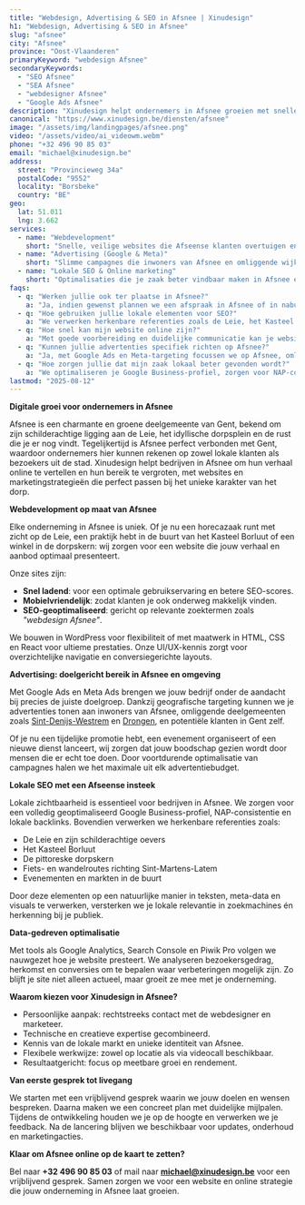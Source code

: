 ```yaml
---
title: "Webdesign, Advertising & SEO in Afsnee | Xinudesign"
h1: "Webdesign, Advertising & SEO in Afsnee"
slug: "afsnee"
city: "Afsnee"
province: "Oost-Vlaanderen"
primaryKeyword: "webdesign Afsnee"
secondaryKeywords:
  - "SEO Afsnee"
  - "SEA Afsnee"
  - "webdesigner Afsnee"
  - "Google Ads Afsnee"
description: "Xinudesign helpt ondernemers in Afsnee groeien met snelle websites, doelgerichte advertentiecampagnes en lokale SEO-strategieën die inspelen op de troeven van het dorp."
canonical: "https://www.xinudesign.be/diensten/afsnee"
image: "/assets/img/landingpages/afsnee.png"
video: "/assets/video/ai_videowm.webm"
phone: "+32 496 90 85 03"
email: "michael@xinudesign.be"
address:
  street: "Provincieweg 34a"
  postalCode: "9552"
  locality: "Borsbeke"
  country: "BE"
geo:
  lat: 51.011
  lng: 3.662
services:
  - name: "Webdevelopment"
    short: "Snelle, veilige websites die Afseense klanten overtuigen en converteren."
  - name: "Advertising (Google & Meta)"
    short: "Slimme campagnes die inwoners van Afsnee en omliggende wijken gericht bereiken."
  - name: "Lokale SEO & Online marketing"
    short: "Optimalisaties die je zaak beter vindbaar maken in Afsnee en omgeving."
faqs:
  - q: "Werken jullie ook ter plaatse in Afsnee?"
    a: "Ja, indien gewenst plannen we een afspraak in Afsnee of in naburige gebieden zoals [Sint-Denijs-Westrem](/diensten/sint-denijs-westrem), [Drongen](/diensten/drongen) en [Gent](/diensten/gent), maar online meetings zijn ook mogelijk voor snelle opvolging."
  - q: "Hoe gebruiken jullie lokale elementen voor SEO?"
    a: "We verwerken herkenbare referenties zoals de Leie, het Kasteel Borluut en de pittoreske dorpskern in teksten, meta-data en visuals."
  - q: "Hoe snel kan mijn website online zijn?"
    a: "Met goede voorbereiding en duidelijke communicatie kan je website doorgaans binnen 2 tot 4 weken live gaan."
  - q: "Kunnen jullie advertenties specifiek richten op Afsnee?"
    a: "Ja, met Google Ads en Meta-targeting focussen we op Afsnee, omliggende wijken en specifieke doelgroepen binnen Gent."
  - q: "Hoe zorgen jullie dat mijn zaak lokaal beter gevonden wordt?"
    a: "We optimaliseren je Google Business-profiel, zorgen voor NAP-consistentie en bouwen lokale backlinks rond zoekwoorden zoals 'webdesigner Afsnee'."
lastmod: "2025-08-12"
---
```


**Digitale groei voor ondernemers in Afsnee**

Afsnee is een charmante en groene deelgemeente van Gent, bekend om zijn schilderachtige ligging aan de Leie, het idyllische dorpsplein en de rust die je er nog vindt. Tegelijkertijd is Afsnee perfect verbonden met Gent, waardoor ondernemers hier kunnen rekenen op zowel lokale klanten als bezoekers uit de stad. Xinudesign helpt bedrijven in Afsnee om hun verhaal online te vertellen en hun bereik te vergroten, met websites en marketingstrategieën die perfect passen bij het unieke karakter van het dorp.

**Webdevelopment op maat van Afsnee**

Elke onderneming in Afsnee is uniek. Of je nu een horecazaak runt met zicht op de Leie, een praktijk hebt in de buurt van het Kasteel Borluut of een winkel in de dorpskern: wij zorgen voor een website die jouw verhaal en aanbod optimaal presenteert.

Onze sites zijn:

- **Snel ladend**: voor een optimale gebruikservaring en betere SEO-scores.
- **Mobielvriendelijk**: zodat klanten je ook onderweg makkelijk vinden.
- **SEO-geoptimaliseerd**: gericht op relevante zoektermen zoals _"webdesign Afsnee"_.

We bouwen in WordPress voor flexibiliteit of met maatwerk in HTML, CSS en React voor ultieme prestaties. Onze UI/UX-kennis zorgt voor overzichtelijke navigatie en conversiegerichte layouts.

**Advertising: doelgericht bereik in Afsnee en omgeving**

Met Google Ads en Meta Ads brengen we jouw bedrijf onder de aandacht bij precies de juiste doelgroep. Dankzij geografische targeting kunnen we je advertenties tonen aan inwoners van Afsnee, omliggende deelgemeenten zoals [Sint-Denijs-Westrem](/diensten/sint-denijs-westrem) en [Drongen](/diensten/drongen), en potentiële klanten in Gent zelf.

Of je nu een tijdelijke promotie hebt, een evenement organiseert of een nieuwe dienst lanceert, wij zorgen dat jouw boodschap gezien wordt door mensen die er echt toe doen. Door voortdurende optimalisatie van campagnes halen we het maximale uit elk advertentiebudget.

**Lokale SEO met een Afseense insteek**

Lokale zichtbaarheid is essentieel voor bedrijven in Afsnee. We zorgen voor een volledig geoptimaliseerd Google Business-profiel, NAP-consistentie en lokale backlinks. Bovendien verwerken we herkenbare referenties zoals:

- De Leie en zijn schilderachtige oevers
- Het Kasteel Borluut
- De pittoreske dorpskern
- Fiets- en wandelroutes richting Sint-Martens-Latem
- Evenementen en markten in de buurt

Door deze elementen op een natuurlijke manier in teksten, meta-data en visuals te verwerken, versterken we je lokale relevantie in zoekmachines én herkenning bij je publiek.

**Data-gedreven optimalisatie**

Met tools als Google Analytics, Search Console en Piwik Pro volgen we nauwgezet hoe je website presteert. We analyseren bezoekersgedrag, herkomst en conversies om te bepalen waar verbeteringen mogelijk zijn. Zo blijft je site niet alleen actueel, maar groeit ze mee met je onderneming.

**Waarom kiezen voor Xinudesign in Afsnee?**

- Persoonlijke aanpak: rechtstreeks contact met de webdesigner en marketeer.
- Technische en creatieve expertise gecombineerd.
- Kennis van de lokale markt en unieke identiteit van Afsnee.
- Flexibele werkwijze: zowel op locatie als via videocall beschikbaar.
- Resultaatgericht: focus op meetbare groei en rendement.

**Van eerste gesprek tot livegang**

We starten met een vrijblijvend gesprek waarin we jouw doelen en wensen bespreken. Daarna maken we een concreet plan met duidelijke mijlpalen. Tijdens de ontwikkeling houden we je op de hoogte en verwerken we je feedback. Na de lancering blijven we beschikbaar voor updates, onderhoud en marketingacties.

**Klaar om Afsnee online op de kaart te zetten?**

Bel naar **+32 496 90 85 03** of mail naar **[michael@xinudesign.be](mailto:michael@xinudesign.be)** voor een vrijblijvend gesprek. Samen zorgen we voor een website en online strategie die jouw onderneming in Afsnee laat groeien.
